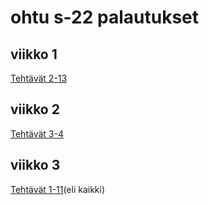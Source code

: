 # ohtu s-22 palautukset

## viikko 1
[Tehtävät 2-13](https://github.com/meeries/ohtuvarasto)

## viikko 2
[Tehtävät 3-4](https://github.com/meeries/ohtuvarasto)

## viikko 3
[Tehtävät 1-11](https://github.com/meeries/palautusrepositorio/tree/main/viikko3)(eli kaikki)
